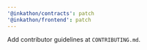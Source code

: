 ```yaml
---
'@inkathon/contracts': patch
'@inkathon/frontend': patch
---
```


Add contributor guidelines at `CONTRIBUTING.md`.
